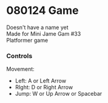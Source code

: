 # 080124 Game
Doesn't have a name yet </br>
Made for Mini Jame Gam #33</br>
Platformer game </br>
### Controls
Movement: </br>
- Left: A or Left Arrow
- RIght: D or Right Arrow
- Jump: W or Up Arrow or Spacebar

